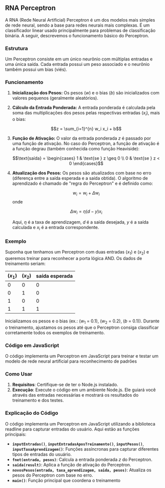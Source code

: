 ## RNA Perceptron

A RNA (Rede Neural Artificial) Perceptron é um dos modelos mais simples de rede neural, sendo a base para redes neurais mais complexas. É um classificador linear usado principalmente para problemas de classificação binária. A seguir, descrevemos o funcionamento básico do Perceptron.

### Estrutura

Um Perceptron consiste em um único neurônio com múltiplas entradas e uma única saída. Cada entrada possui um peso associado e o neurônio também possui um bias (viés).

### Funcionamento

1. **Inicialização dos Pesos:** Os pesos ($w$) e o bias ($b$) são inicializados com valores pequenos (geralmente aleatórios).

2. **Cálculo da Entrada Ponderada:** A entrada ponderada é calculada pela soma das multiplicações dos pesos pelas respectivas entradas $(x_i)$, mais o bias:

    $$z = \sum_{i=1}^{n} w_i x_i + b$$

3. **Função de Ativação:** O valor da entrada ponderada $z$ é passado por uma função de ativação. No caso do Perceptron, a função de ativação é a função degrau (também conhecida como função Heaviside):

    $$\text{saída} = \begin{cases} 
    1 & \text{se } z \geq 0 \\
    0 & \text{se } z < 0 
    \end{cases}$$

4. **Atualização dos Pesos:** Os pesos são atualizados com base no erro (diferença entre a saída esperada e a saída obtida). O algoritmo de aprendizado é chamado de "regra do Perceptron" e é definido como:

    $$w_i = w_i + \Delta w_i$$
    onde

    $$\Delta w_i = \eta (d - y) x_i$$

    Aqui, $\eta$ é a taxa de aprendizagem, $d$ é a saída desejada, $y$ é a saída calculada e $x_i$ é a entrada correspondente.

### Exemplo 

Suponha que tenhamos um Perceptron com duas entradas $(x_1)$ e $(x_2)$ e queremos treinar para reconhecer a porta lógica AND. Os dados de treinamento seriam:

| $(x_1)$ | $(x_2)$ | saída esperada |
|---------|---------|----------------|
| 0       | 0       | 0              |
| 0       | 1       | 0              |
| 1       | 0       | 0              |
| 1       | 1       | 1              |

Inicializamos os pesos e o bias (ex.: ($w_1$ = 0.1), ($w_2$ = 0.2), ($b$ = 0.1)). Durante o treinamento, ajustamos os pesos até que o Perceptron consiga classificar corretamente todos os exemplos de treinamento.

### Código em JavaScript

O código implementa um Perceptron em JavaScript para treinar e testar um modelo de rede neural artificial para reconhecimento de padrões

### Como Usar

1. **Requisitos**: Certifique-se de ter o Node.js instalado.
2. **Execução**: Execute o código em um ambiente Node.js. Ele guiará você através das entradas necessárias e mostrará os resultados do treinamento e dos testes.

### Explicação do Código

O código implementa um Perceptron em JavaScript utilizando a biblioteca readline para capturar entradas do usuário. Aqui estão as funções principais:

- **`inputEntradas()`**, **`inputEntradasAposTreinamento()`**, **`inputPesos()`**, **`inputTaxaAprendizagem()`**: Funções assíncronas para capturar diferentes tipos de entradas do usuário.
- **`fnet(entrada, pesos)`**: Calcula a entrada ponderada $z$ do Perceptron.
- **`saida(result)`**: Aplica a função de ativação do Perceptron.
- **`novosPesos(entrada, taxa_aprendizagem, saida, pesos)`**: Atualiza os pesos do Perceptron com base no erro.
- **`main()`**: Função principal que coordena o treinamento
